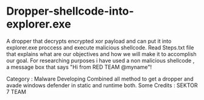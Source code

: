 # Dropper-shellcode-into-explorer.exe

A dropper that decrypts encrypted xor payload and can put it into explorer.exe proccess and execute malicious shellcode.
Read Steps.txt file that explains what are our objectives and how we will make it to accomplish our goal.
For researching purposes i have used a non malicious shellcode , a message box that says "Hi from RED TEAM @myname"!

Category : Malware Developing 
Combined all method to get a dropper and avade windows defender in static and runtime both.
Some Credits : SEKTOR 7 TEAM 
